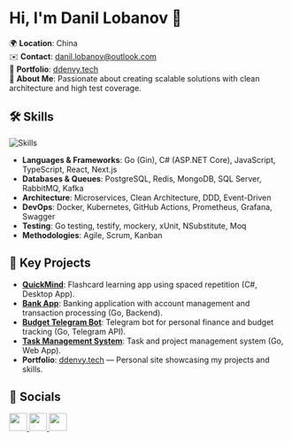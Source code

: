 # Hi, I'm Danil Lobanov 👋

🌍 **Location**: China  
✉️ **Contact**: [danil.lobanov@outlook.com](mailto:danil.lobanov@outlook.com)  
🔗 **Portfolio**: [ddenvy.tech](http://ddenvy.tech/)  
🤝 **About Me**: Passionate about creating scalable solutions with clean architecture and high test coverage.

## 🛠 Skills
![Skills](https://skillicons.dev/icons?i=go,cs,js,ts,react,nextjs,nodejs,dotnet,postgres,redis,mongodb,rabbitmq,kafka,docker,kubernetes,git,grafana,prometheus)

- **Languages & Frameworks**: Go (Gin), C# (ASP.NET Core), JavaScript, TypeScript, React, Next.js
- **Databases & Queues**: PostgreSQL, Redis, MongoDB, SQL Server, RabbitMQ, Kafka
- **Architecture**: Microservices, Clean Architecture, DDD, Event-Driven
- **DevOps**: Docker, Kubernetes, GitHub Actions, Prometheus, Grafana, Swagger
- **Testing**: Go testing, testify, mockery, xUnit, NSubstitute, Moq
- **Methodologies**: Agile, Scrum, Kanban

## 🚀 Key Projects
- **[QuickMind](https://github.com/ddenvy/QuickMind)**: Flashcard learning app using spaced repetition (C#, Desktop App).
- **[Bank App](https://github.com/ddenvy/bank-app)**: Banking application with account management and transaction processing (Go, Backend).
- **[Budget Telegram Bot](https://github.com/ddenvy/budget-telegram-bot)**: Telegram bot for personal finance and budget tracking (Go, Telegram API).
- **[Task Management System](https://github.com/ddenvy/Task-Management-System)**: Task and project management system (Go, Web App).
- **Portfolio**: [ddenvy.tech](http://ddenvy.tech/) — Personal site showcasing my projects and skills.


## 📱 Socials
<p align="left">
  <a href="https://www.github.com/ddenvy" target="_blank" rel="noreferrer">
    <img src="https://raw.githubusercontent.com/danielcranney/readme-generator/main/public/icons/socials/github.svg" width="32" height="32" />
  </a>
  <a href="https://www.linkedin.com/in/envydany" target="_blank" rel="noreferrer">
    <img src="https://raw.githubusercontent.com/danielcranney/readme-generator/main/public/icons/socials/linkedin.svg" width="32" height="32" />
  </a>
  <a href="https://t.me/envydany" target="_blank" rel="noreferrer">
    <img src="https://cdn.simpleicons.org/telegram/0A66C2" width="32" height="32" />
  </a>
</p>
